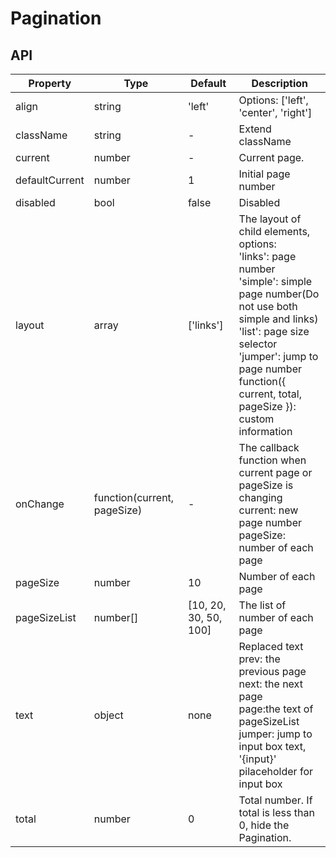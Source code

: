 # Pagination

<example />

## API 
| Property | Type | Default | Description |
| --- | --- | --- | --- |
| align | string | 'left' | Options: \['left', 'center', 'right'] |
| className | string | - | Extend className |
| current | number | - | Current page. |
| defaultCurrent | number | 1 | Initial page number |
| disabled | bool | false | Disabled |
| layout | array | \['links'] | The layout of child elements, options: <br />'links': page number<br />'simple': simple page number(Do not use both simple and links)<br />'list': page size selector<br />'jumper': jump to page number<br />function({ current, total, pageSize }): custom information |
| onChange | function(current, pageSize) | - | The callback function when current page or pageSize is changing<br />current: new page number<br />pageSize: number of each page |
| pageSize | number | 10 | Number of each page |
| pageSizeList | number\[] | \[10, 20, 30, 50, 100] | The list of number of each page |
| text | object | none | Replaced text<br />prev: the previous page<br />next: the next page<br />page:the text of pageSizeList<br />jumper: jump to input box text, '{input}' pilaceholder for input box |
| total | number | 0 | Total number. If total is less than 0, hide the Pagination. |